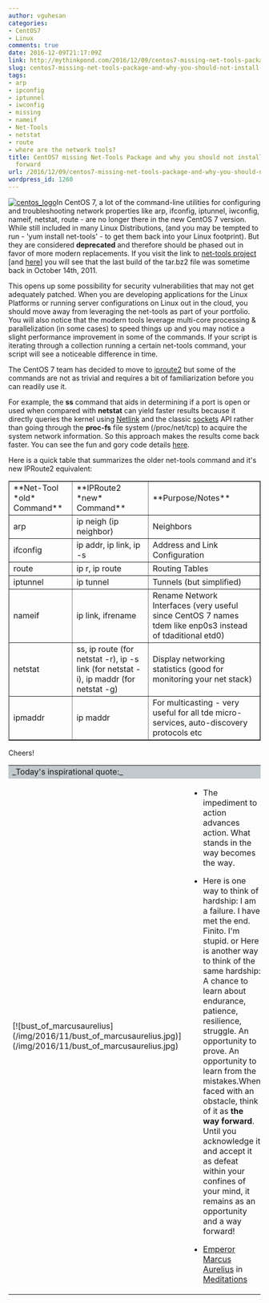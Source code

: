```yaml
---
author: vguhesan
categories:
- CentOS7
- Linux
comments: true
date: 2016-12-09T21:17:09Z
link: http://mythinkpond.com/2016/12/09/centos7-missing-net-tools-package-and-why-you-should-not-install-it-moving-forward/
slug: centos7-missing-net-tools-package-and-why-you-should-not-install-it-moving-forward
tags:
- arp
- ipconfig
- iptunnel
- iwconfig
- missing
- nameif
- Net-Tools
- netstat
- route
- where are the network tools?
title: CentOS7 missing Net-Tools Package and why you should not install it moving
  forward
url: /2016/12/09/centos7-missing-net-tools-package-and-why-you-should-not-install-it-moving-forward/
wordpress_id: 1260
---
```


[![centos_logo](/img/2016/11/centos_logo.png)](/img/2016/11/centos_logo.png)In CentOS 7, a lot of the command-line utilities for configuring and troubleshooting network properties like arp, ifconfig, iptunnel, iwconfig, nameif, netstat, route - are no longer there in the new CentOS 7 version. While still included in many Linux Distributions, (and you may be tempted to run - 'yum install net-tools' - to get them back into your Linux footprint). But they are considered **deprecated** and therefore should be phased out in favor of more modern replacements. If you visit the link to [net-tools project](https://sourceforge.net/projects/net-tools/files/?source=navbar) [and [here](https://wiki.linuxfoundation.org/networking/net-tools)] you will see that the last build of the tar.bz2 file was sometime back in October 14th, 2011.

This opens up some possibility for security vulnerabilities that may not get adequately patched. When you are developing applications for the Linux Platforms or running server configurations on Linux out in the cloud, you should move away from leveraging the net-tools as part of your portfolio. You will also notice that the modern tools leverage multi-core processing & parallelization (in some cases) to speed things up and you may notice a slight performance improvement in some of the commands. If your script is iterating through a collection running a certain net-tools command, your script will see a noticeable difference in time.

The CentOS 7 team has decided to move to [iproute2](https://en.wikipedia.org/wiki/Iproute2) but some of the commands are not as trivial and requires a bit of familiarization before you can readily use it.

For example, the **ss** command that aids in determining if a port is open or used when compared with **netstat** can yield faster results because it directly queries the kernel using [Netlink](https://en.wikipedia.org/wiki/Netlink) and the classic [sockets](http://www.linuxjournal.com/article/7356) API rather than going through the **proc-fs** file system (/proc/net/tcp) to acquire the system network information. So this approach makes the results come back faster. You can see the fun and gory code details [here](https://github.com/shemminger/iproute2/blob/master/misc/ss.c).

Here is a quick table that summarizes the older net-tools command and it's new IPRoute2 equivalent:
<table cellpadding="5" cellspacing="0" border="1" >
<tbody >
<tr >

<td >**Net-Tool *old* Command**
</td>

<td >**IPRoute2 *new* Command**
</td>

<td >**Purpose/Notes**
</td>
</tr>
<tr >

<td >arp
</td>

<td >ip neigh (ip neighbor)
</td>

<td >Neighbors
</td>
</tr>
<tr >

<td >ifconfig
</td>

<td >ip addr, ip link, ip -s
</td>

<td >Address and Link Configuration
</td>
</tr>
<tr >

<td >route
</td>

<td >ip r, ip route
</td>

<td >Routing Tables
</td>
</tr>
<tr >

<td >iptunnel
</td>

<td >ip tunnel
</td>

<td >Tunnels (but simplified)
</td>
</tr>
<tr >

<td >nameif
</td>

<td >ip link, ifrename
</td>

<td >Rename Network Interfaces (very useful since CentOS 7 names tdem like enp0s3 instead of tdaditional etd0)
</td>
</tr>
<tr >

<td >netstat
</td>

<td >ss, ip route (for netstat -r), ip -s link (for netstat -i), ip maddr (for netstat -g)
</td>

<td >Display networking statistics (good for monitoring your net stack)
</td>
</tr>
<tr >

<td >ipmaddr
</td>

<td >ip maddr
</td>

<td >For multicasting - very useful for all tde micro-services, auto-discovery protocols etc
</td>
</tr>
</tbody>
</table>
Cheers!
<table >
<tbody >
<tr >

<td colspan="2" bgcolor="#C2C9CC" >_Today's inspirational quote:_
</td>
</tr>
<tr >

<td valign="middle" >[![bust_of_marcusaurelius](/img/2016/11/bust_of_marcusaurelius.jpg)](/img/2016/11/bust_of_marcusaurelius.jpg)
</td>

<td valign="middle" >



 	
  * The impediment to action advances action. What stands in the way becomes the way.

 	
  * Here is one way to think of hardship: I am a failure. I have met the end. Finito. I'm stupid. or
Here is another way to think of the same hardship: A chance to learn about endurance, patience, resilience, struggle. An opportunity to prove. An opportunity to learn from the mistakes.When faced with an obstacle, think of it as **the way forward**. Until you acknowledge it and accept it as defeat within your confines of your mind, it remains as an opportunity and a way forward!




- [Emperor Marcus Aurelius](https://en.wikipedia.org/wiki/Marcus_Aurelius) in [Meditations](https://en.wikipedia.org/wiki/Meditations)

</td>
</tr>
</tbody>
</table>

